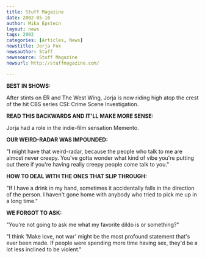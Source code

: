 ```yaml
---
title: Stuff Magazine
date: 2002-05-16
author: Mika Epstein
layout: news
tags: 2002
categories: [Articles, News]
newstitle: Jorja Fox  
newsauthor: Staff  
newssource: Stuff Magazine  
newsurl: http://stuffmagazine.com/  

---
```


**BEST IN SHOWS:**

After stints on ER and The West Wing, Jorja is now riding high atop the crest of the hit CBS series CSI: Crime Scene Investigation.

**READ THIS BACKWARDS AND IT'LL MAKE MORE SENSE:**  
  
Jorja had a role in the indie-film sensation Memento.

**OUR WEIRD-RADAR WAS IMPOUNDED:**

"I might have that weird-radar, because the people who talk to me are almost never creepy. You've gotta wonder what kind of vibe you're putting out there if you're having really creepy people come talk to you."

**HOW TO DEAL WITH THE ONES THAT SLIP THROUGH:**  
  
"If I have a drink in my hand, sometimes it accidentally falls in the direction of the person. I haven't gone home with anybody who tried to pick me up in a long time."

**WE FORGOT TO ASK:**
  
"You're not going to ask me what my favorite dildo is or something?"

"I think &#8216;Make love, not war' might be the most profound statement that's ever been made. If people were spending more time having sex, they'd be a lot less inclined to be violent."

